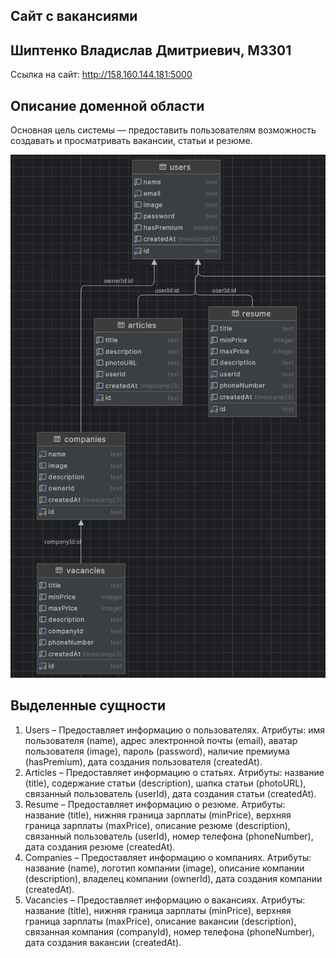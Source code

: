 ## Сайт с вакансиями
## Шиптенко Владислав Дмитриевич, M3301

Ссылка на сайт: http://158.160.144.181:5000

## Описание доменной области

Основная цель системы — предоставить пользователям возможность создавать и просматривать вакансии, статьи и резюме.

![Диаграмма](./diagram.png)

## Выделенные сущности

1. Users – Предоставляет информацию о пользователях.​
Атрибуты: имя пользователя (name), адрес электронной почты (email),
аватар пользователя (image), пароль (password), наличие премиума
(hasPremium), дата создания пользователя (createdAt).
2. Articles – Предоставляет информацию о статьях.​
Атрибуты: название (title), содержание статьи (description), шапка
статьи (photoURL), связанный пользователь (userId), дата создания
статьи (createdAt).
3. Resume – Предоставляет информацию о резюме.​
Атрибуты: название (title), нижняя граница зарплаты (minPrice),
верхняя граница зарплаты (maxPrice), описание резюме (description),
связанный пользователь (userId), номер телефона (phoneNumber), дата
создания резюме (createdAt).
4. Companies – Предоставляет информацию о компаниях.​
Атрибуты: название (name), логотип компании (image), описание
компании (description), владелец компании (ownerId), дата создания
компании (createdAt).
5. Vacancies – Предоставляет информацию о вакансиях.​
Атрибуты: название (title), нижняя граница зарплаты (minPrice),
верхняя граница зарплаты (maxPrice), описание вакансии (description),
связанная компания (companyId), номер телефона (phoneNumber), дата
создания вакансии (createdAt).